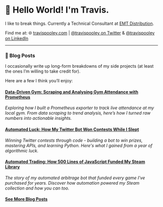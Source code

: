 # 👋 Hello World! I'm Travis.

I like to break things. Currently a Technical Consultant at [EMT Distribution](https://www.emtdist.com/). 

Find me at:
🌐 [travispooley.com](https://travispooley.com?utm_source=github&utm_medium=profile&utm_campaign=readme_links) | [@travispooley on Twitter](https://twitter.com/travispooley) & [@travispooley on LinkedIn](https://linkedin.com/travispooley)

<hr />

### 📙 Blog Posts

I occasionally write up long-form breakdowns of my side projects (at least the ones I’m willing to take credit for).

Here are a few I think you’ll enjoy:

#### [Data-Driven Gym: Scraping and Analysing Gym Attendance with Prometheus](https://travispooley.com/blog/gym/?utm_source=github&utm_medium=profile&utm_campaign=readme_links) 
*Exploring how I built a Prometheus exporter to track live attendance at my local gym. From data scraping to trend analysis, here’s how I turned raw numbers into actionable insights.*

#### [Automated Luck: How My Twitter Bot Won Contests While I Slept](https://travispooley.com/blog/twitter/?utm_source=github&utm_medium=profile&utm_campaign=readme_links)
*Winning Twitter contests through code - building a bot to win prizes, mastering APIs, and learning Python. Here's what I gained from a year of algorithmic luck.*

#### [Automated Trading: How 500 Lines of JavaScript Funded My Steam Library](https://travispooley.com/blog/steam-bot/?utm_source=github&utm_medium=profile&utm_campaign=readme_links)
*The story of my automated arbitrage bot that funded every game I’ve purchased for years. Discover how automation powered my Steam collection and how you can too.*

#### [See More Blog Posts](https://travispooley.com/blog/?utm_source=github&utm_medium=profile&utm_campaign=readme_links)
